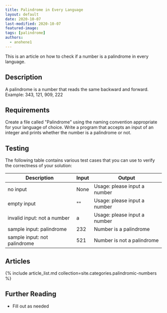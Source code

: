 ```yaml
---
title: Palindrome in Every Language
layout: default
date: 2020-10-07
last-modified: 2020-10-07
featured-image: 
tags: [palindrome]
authors:
  - anohene1
---
```


This is an article on how to check if a number is a palindrome in every language.

## Description

A palindrome is a number that reads the same backward and forward.
Example: 343, 121, 909, 222

## Requirements

Create a file called "Palindrome" using the naming convention appropriate for your language of choice.
Write a program that accepts an input of an integer and prints whether the number is a palindrome or not.

## Testing
The following table contains various test cases that you can use to verify the correctness of your solution:

| Description                  | Input | Output |
|------------------------------|-------|--------|
| no input                     | None  | Usage: please input a number |
| empty input                  | ""    | Usage: please input a number |
| invalid input: not a number  | a     | Usage: please input a number |
| sample input: palindrome     | 232   | Number is a palindrome       |
| sample input: not palindrome | 521   | Number is not a palindrome   |


## Articles

{% include article_list.md collection=site.categories.palindromic-numbers %}

## Further Reading

- Fill out as needed
